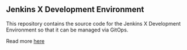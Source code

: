 
## Jenkins X Development Environment

This repository contains the source code for the Jenkins X Development Environment so that it can be managed via GitOps.

Read more [here](https://jenkins-x.io/getting-started/manage-via-gitops/)
